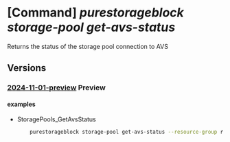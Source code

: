 # [Command] _purestorageblock storage-pool get-avs-status_

Returns the status of the storage pool connection to AVS

## Versions

### [2024-11-01-preview](/Resources/mgmt-plane/L3N1YnNjcmlwdGlvbnMve30vcmVzb3VyY2Vncm91cHMve30vcHJvdmlkZXJzL3B1cmVzdG9yYWdlLmJsb2NrL3N0b3JhZ2Vwb29scy97fS9nZXRhdnNzdGF0dXM=/2024-11-01-preview.xml) **Preview**

<!-- mgmt-plane /subscriptions/{}/resourcegroups/{}/providers/purestorage.block/storagepools/{}/getavsstatus 2024-11-01-preview -->

#### examples

- StoragePools_GetAvsStatus
    ```bash
        purestorageblock storage-pool get-avs-status --resource-group rgpurestorage --storage-pool-name storagePoolname
    ```
